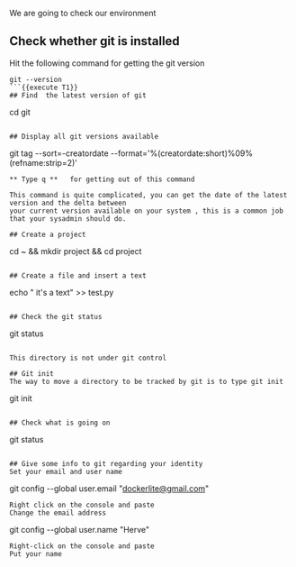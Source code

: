 We are going to check our environment

## Check whether git is installed
Hit the following command for getting the git version 
```
git --version 
```{{execute T1}}
## Find  the latest version of git
```
cd git
```{{ execute T1 }}

## Display all git versions available 
```
git tag --sort=-creatordate --format='%(creatordate:short)%09%(refname:strip=2)'
```{{ execute T1 }}
** Type q **   for getting out of this command  
   
This command is quite complicated, you can get the date of the latest version and the delta between 
your current version available on your system , this is a common job that your sysadmin should do.

## Create a project 
```
cd ~ && mkdir project && cd project
```{{execute T1}}

## Create a file and insert a text
```
echo " it's a text" >> test.py
```{{execute T1}}

## Check the git status 
```
git status
```{{execute T1}}

This directory is not under git control

## Git init
The way to move a directory to be tracked by git is to type git init  
```
git init
```{{execute T1}}

## Check what is going on 
```
git status
```{{execute T1}}

## Give some info to git regarding your identity 
Set your email and user name
```
git config --global user.email "dockerlite@gmail.com"
```{{ copy }}
Right click on the console and paste  
Change the email address   
```
git config --global user.name "Herve"
```{{ copy }}
Right-click on the console and paste   
Put your name   


